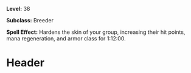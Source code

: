 <!-- TITLE: Spell: Emboldened Bravery -->
<!-- SUBTITLE:  -->

**Level:** 38

**Subclass:** Breeder

**Spell Effect:** Hardens the skin of your group, increasing their hit points, mana regeneration, and armor class for 1:12:00.

# Header